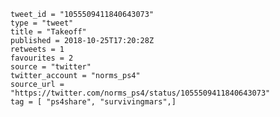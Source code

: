```
tweet_id = "1055509411840643073"
type = "tweet"
title = "Takeoff"
published = 2018-10-25T17:20:28Z
retweets = 1
favourites = 2
source = "twitter"
twitter_account = "norms_ps4"
source_url = "https://twitter.com/norms_ps4/status/1055509411840643073"
tag = [ "ps4share", "survivingmars",]
```

<p class='image'><img src='https://mnf.m17s.net/2018/10/25/DqXsNtvXcAUHHpv.jpg' alt=''></p>

